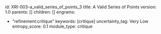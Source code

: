 id: XRI-003-a_valid_series_of_points_3
title: A Valid Series of Points
version: 1.0
parents: []
children: []
engrams:
 - "refinement:critique"
keywords: [critique]
uncertainty_tag: Very Low
entropy_score: 0.1
module_type: critique